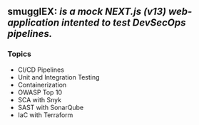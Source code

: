 ## smugglEX:  <i>is a mock NEXT.js (v13) web-application intented to test DevSecOps pipelines.</i>

### Topics 
- CI/CD Pipelines 
- Unit and Integration Testing
- Containerization
- OWASP Top 10 
- SCA with Snyk 
- SAST with SonarQube
- IaC with Terraform